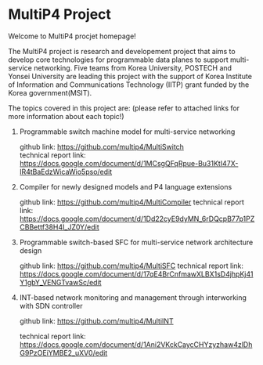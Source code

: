 # MultiP4 Project

Welcome to MultiP4 procjet homepage! 

The MultiP4 project is research and developement project that aims to develop core technologies for programmable data planes to support multi-service networking. Five teams from Korea University, POSTECH and Yonsei University are leading this project with the support of Korea Institute of Information and Communications Technology (IITP) grant funded by the Korea government(MSIT). 

The topics covered in this project are: (please refer to attached links for more information about each topic!)

1. Programmable switch machine model for multi-service networking
 
    github link: https://github.com/multip4/MultiSwitch    
    technical report link: https://docs.google.com/document/d/1MCsgQFqRpue-Bu31KtI47X-lR4tBaEdzWicaWio5pso/edit

2. Compiler for newly designed models and P4 language extensions

    github link: https://github.com/multip4/MultiCompiler
    technical report link: https://docs.google.com/document/d/1Dd22cyE9dyMN_6rDQcpB77p1PZCBBettf38H4I_JZ0Y/edit
    
3. Programmable switch-based SFC for multi-service network architecture design
   
    github link: https://github.com/multip4/MultiSFC
    technical report link: https://docs.google.com/document/d/17qE4BrCnfmawXLBX1sD4jhpKj41Y1gbY_VENGTvawSc/edit
   
4. INT-based network monitoring and management through interworking with SDN controller

    github link: https://github.com/multip4/MultiINT
    
    technical report link: https://docs.google.com/document/d/1Ani2VKckCaycCHYzyzhaw4zlDhG9PzOEiYMBE2_uXV0/edit
   
   



